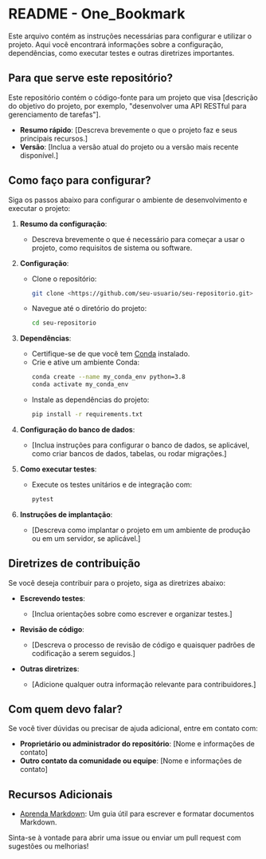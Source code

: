 # README - One_Bookmark

Este arquivo contém as instruções necessárias para configurar e utilizar o projeto. Aqui você encontrará informações sobre a configuração, dependências, como executar testes e outras diretrizes importantes.

## Para que serve este repositório?

Este repositório contém o código-fonte para um projeto que visa [descrição do objetivo do projeto, por exemplo, "desenvolver uma API RESTful para gerenciamento de tarefas"].

- **Resumo rápido**: [Descreva brevemente o que o projeto faz e seus principais recursos.]
- **Versão**: [Inclua a versão atual do projeto ou a versão mais recente disponível.]

## Como faço para configurar?

Siga os passos abaixo para configurar o ambiente de desenvolvimento e executar o projeto:

1. **Resumo da configuração**: 
   - Descreva brevemente o que é necessário para começar a usar o projeto, como requisitos de sistema ou software.

2. **Configuração**:
   - Clone o repositório:
     ```bash
     git clone <https://github.com/seu-usuario/seu-repositorio.git>
     ```
   - Navegue até o diretório do projeto:
     ```bash
     cd seu-repositorio
     ```

3. **Dependências**:
   - Certifique-se de que você tem [Conda](https://docs.conda.io/en/latest/) instalado.
   - Crie e ative um ambiente Conda:
     ```bash
     conda create --name my_conda_env python=3.8
     conda activate my_conda_env
     ```
   - Instale as dependências do projeto:
     ```bash
     pip install -r requirements.txt
     ```

4. **Configuração do banco de dados**:
   - [Inclua instruções para configurar o banco de dados, se aplicável, como criar bancos de dados, tabelas, ou rodar migrações.]

5. **Como executar testes**:
   - Execute os testes unitários e de integração com:
     ```bash
     pytest
     ```

6. **Instruções de implantação**:
   - [Descreva como implantar o projeto em um ambiente de produção ou em um servidor, se aplicável.]

## Diretrizes de contribuição

Se você deseja contribuir para o projeto, siga as diretrizes abaixo:

- **Escrevendo testes**:
  - [Inclua orientações sobre como escrever e organizar testes.]

- **Revisão de código**:
  - [Descreva o processo de revisão de código e quaisquer padrões de codificação a serem seguidos.]

- **Outras diretrizes**:
  - [Adicione qualquer outra informação relevante para contribuidores.]

## Com quem devo falar?

Se você tiver dúvidas ou precisar de ajuda adicional, entre em contato com:

- **Proprietário ou administrador do repositório**: [Nome e informações de contato]
- **Outro contato da comunidade ou equipe**: [Nome e informações de contato]

## Recursos Adicionais

- [Aprenda Markdown](https://github.com/tutorials/markdowndemo): Um guia útil para escrever e formatar documentos Markdown.

Sinta-se à vontade para abrir uma issue ou enviar um pull request com sugestões ou melhorias!
